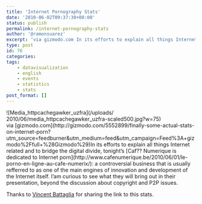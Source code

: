 ```yaml
---
title: 'Internet Pornography Stats'
date: '2010-06-02T09:37:30+00:00'
status: publish
permalink: /internet-pornography-stats
author: '@ramonsuarez'
excerpt: 'via gizmodo.com In its efforts to explain all things Internet related and to bridge the digital divide, tonight''s Caf?? Numerique is dedicated to Internet porn: a controversial business that is usually refferred to as one of the main engines of inn...'
type: post
id: 76
categories:
tags:
    - datavisualization
    - english
    - events
    - statistics
    - stats
post_format: []
---
```

<div class="p_embed p_image_embed">![Media_httpcachegawker_uzfra](/uploads/
2010/06/media_httpcachegawker_uzfra-scaled500.jpg?w=75)</div>via [gizmodo.com](http://gizmodo.com/5552899/finally-some-actual-stats-on-internet-porn?utm_source=feedburner&utm_medium=feed&utm_campaign=Feed%3A+gizmodo%2Ffull+%28Gizmodo%29)</div>In its efforts to explain all things Internet related and to bridge the digital divide, tonight’s [Caf?? Numerique is dedicated to Internet porn](http://www.cafenumerique.be/2010/06/01/le-porno-en-ligne-au-cafe-numerix/): a controversial business that is usually refferred to as one of the main engines of innovation and development of the Internet itself. I’am curious to see what they will bring out in their presentation, beyond the discussion about copyright and P2P issues.

Thanks to [Vincent Battaglia](http://twitter.com/vinch01) for sharing the link to this stats.

</div>
